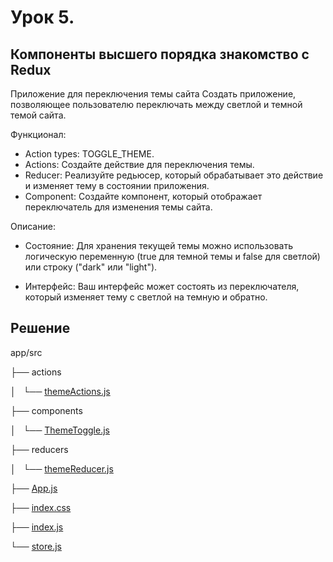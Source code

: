 # Урок 5. 

## Компоненты высшего порядка знакомство с Redux

Приложение для переключения темы сайта
Создать приложение, позволяющее пользователю переключать между светлой и темной темой сайта.

Функционал:

- Action types: TOGGLE_THEME.
- Actions: Создайте действие для переключения темы.
- Reducer: Реализуйте редьюсер, который обрабатывает это действие и изменяет тему в состоянии приложения.
- Component: Создайте компонент, который отображает переключатель для изменения темы сайта.


Описание:

- Состояние: Для хранения текущей темы можно использовать логическую переменную (true для темной темы и false для светлой) или строку ("dark" или "light").

- Интерфейс: Ваш интерфейс может состоять из переключателя, который изменяет тему с светлой на темную и обратно.

## Решение

app/src

├── actions

│   └── [themeActions.js](./app/src/actions/themeActions.js)

├── components

│   └── [ThemeToggle.js](./app/src/components/ThemeToggle.js)

├── reducers

│   └── [themeReducer.js](./app/src/reducers/themeReducer.js)

├── [App.js](./app/src/App.js)

├── [index.css](./app/src/index.css)

├── [index.js](./app/src/index.js)

└── [store.js](./app/src/store.js)
